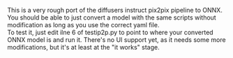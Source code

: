 This is a very rough port of the diffusers instruct pix2pix pipeline to ONNX. You should be able to just convert a model with the same scripts without modification as long as you use the correct yaml file.
<br>To test it, just edit ilne 6 of testip2p.py to point to where your converted ONNX model is and run it. There's no UI support yet, as it needs some more modifications, but it's at least at the "it works" stage.
